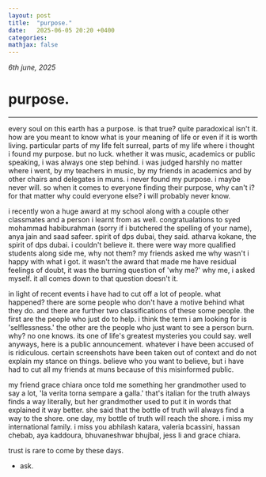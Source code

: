```yaml
---
layout: post
title:  "purpose."
date:   2025-06-05 20:20 +0400
categories:
mathjax: false
---
```


_6th june, 2025_

# purpose.
---

every soul on this earth has a purpose. is that true? quite paradoxical isn't it. how are you meant to know what is your meaning of life or even if it is worth living. particular parts of my life felt surreal, parts of my life where i thought i found my purpose. but no luck. whether it was music, academics or public speaking, i was always one step behind. i was judged harshly no matter where i went, by my teachers in music, by my friends in academics and by other chairs and delegates in muns. i never found my purpose. i maybe never will. so when it comes to everyone finding their purpose, why can't i? for that matter why could everyone else? i will probably never know.

i recently won a huge award at my school along with a couple other classmates and a person i learnt from as well. congratualations to syed mohammad habiburahman (sorry if i butchered the spelling of your name), anya jain and saad safeer. spirit of dps dubai, they said. atharva kokane, the spirit of dps dubai. i couldn't believe it. there were way more qualified students along side me, why not them? my friends asked me why wasn't i happy with what i got. it wasn't the award that made me have residual feelings of doubt, it was the burning question of 'why me?' why me, i asked myself. it all comes down to that question doesn't it. 

in light of recent events i have had to cut off a lot of people. what happened? there are some people who don't have a motive behind what they do. and there are further two classifications of these some people. the first are the people who just do to help. i think the term i am looking for is 'selflessness.' the other are the people who just want to see a person burn. why? no one knows. its one of life's greatest mysteries you could say. well anyways, here is a public announcement. whatever i have been accused of is ridiculous. certain screenshots have been taken out of context and do not explain my stance on things. believe who you want to believe, but i have had to cut all my friends at muns because of this misinformed public.

my friend grace chiara once told me something her grandmother used to say a lot, 'la verita torna sempare a galla.' that's italian for the truth always finds a way literally, but her grandmother used to put it in words that explained it way better. she said that the bottle of truth will always find a way to the shore. one day, my bottle of truth will reach the shore. i miss my international family. i miss you abhilash katara, valeria bcassini, hassan chebab, aya kaddoura, bhuvaneshwar bhujbal, jess li and grace chiara.

trust is rare to come by these days.

- ask.

